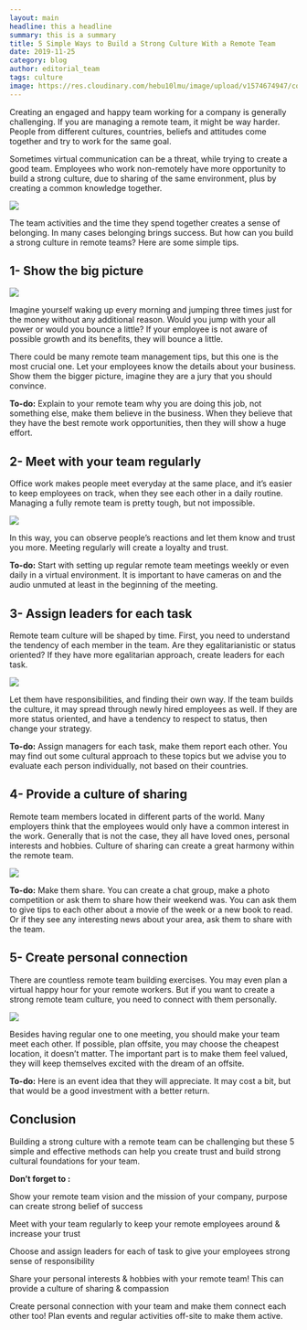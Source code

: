 ```yaml
---
layout: main
headline: this a headline
summary: this is a summary
title: 5 Simple Ways to Build a Strong Culture With a Remote Team
date: 2019-11-25
category: blog
author: editorial_team
tags: culture
image: https://res.cloudinary.com/hebu10lmu/image/upload/v1574674947/content/5-simple-ways-to-build-strong-culture-in-a-remote-team/brooke-cagle-g1Kr4Ozfoac-unsplash-1024x683_azlydw.jpg
---
```


Creating an engaged and happy team working for a company is generally challenging. If you are managing a remote team, it might be way harder. People from different cultures, countries, beliefs and attitudes come together and try to work for the same goal. 

Sometimes virtual communication can be a threat, while trying to create a good team. Employees who work non-remotely have more opportunity to build a strong culture, due to sharing of the same environment, plus by creating a common knowledge together.

![](https://res.cloudinary.com/hebu10lmu/image/upload/v1574674947/content/5-simple-ways-to-build-strong-culture-in-a-remote-team/brooke-cagle-g1Kr4Ozfoac-unsplash-1024x683_azlydw.jpg) 

The team activities and the time they spend together creates a sense of belonging. In many cases belonging brings success. But how can you build a strong culture in remote teams? Here are some simple tips.&nbsp;

## 1- Show the big picture

![](https://res.cloudinary.com/hebu10lmu/image/upload/v1574675052/content/5-simple-ways-to-build-strong-culture-in-a-remote-team/timj-Vrv_nZHaFTc-unsplash-1024x768_wrauja.jpg)

Imagine yourself waking up every morning and jumping three times just for the money without any additional reason. Would you jump with your all power or would you bounce a little? If your employee is not aware of possible growth and its benefits, they will bounce a little. 

There could be many remote team management tips, but this one is the most crucial one. Let your employees know the details about your business. Show them the bigger picture, imagine they are a jury that you should convince. 

**To-do:** Explain to your remote team why you are doing this job, not something else, make them believe in the business. When they believe that they have the best remote work opportunities, then they will show a huge effort.&nbsp;

## 2- Meet with your team regularly

Office work makes people meet everyday at the same place, and it’s easier to keep employees on track, when they see each other in a daily routine. Managing a fully remote team is pretty tough, but not impossible. 

![](https://res.cloudinary.com/hebu10lmu/image/upload/v1574675389/content/5-simple-ways-to-build-strong-culture-in-a-remote-team/christina-wocintechchat-com-lqPLmYD_MO8-unsplash-1024x683_lmp83g.jpg)

In this way, you can observe people’s reactions and let them know and trust you more. Meeting regularly will create a loyalty and trust.&nbsp;

**To-do:** Start with setting up regular remote team meetings weekly or even daily in a virtual environment. It is important to have cameras on and the audio unmuted at least in the beginning of the meeting. 

## 3- Assign leaders for each task

Remote team culture will be shaped by time. First, you need to understand the tendency of each member in the team. Are they egalitarianistic or status oriented? If they have more egalitarian approach, create leaders for each task. 

![](https://res.cloudinary.com/hebu10lmu/image/upload/v1574675421/content/5-simple-ways-to-build-strong-culture-in-a-remote-team/jo-szczepanska-bjemWZcNF34-unsplash-1024x684_k0lcfu.jpg)

Let them have responsibilities, and finding their own way. If the team builds the culture, it may spread through newly hired employees as well. If they are more status oriented, and have a tendency to respect to status, then change your strategy. 

**To-do:** Assign managers for each task, make them report each other. You may find out some cultural approach to these topics but we advise you to evaluate each person individually, not based on their countries.

## 4- Provide a culture of sharing

Remote team members located in different parts of the world. Many employers think that the employees would only have a common interest in the work. Generally that is not the case, they all have loved ones, personal interests and hobbies. Culture of sharing can create a great harmony within the remote team.

![](https://res.cloudinary.com/hebu10lmu/image/upload/v1574675521/content/5-simple-ways-to-build-strong-culture-in-a-remote-team/annie-spratt-HtVlyzA9I_w-unsplash-1024x688_w9pyae.jpg) 

**To-do:** Make them share. You can create a chat group, make a photo competition or ask them to share how their weekend was. You can ask them to give tips to each other about a movie of the week or a new book to read. Or if they see any interesting news about your area, ask them to share with the team. 

## 5- Create personal connection

There are countless remote team building exercises. You may even plan a virtual happy hour for your remote workers. But if you want to create a strong remote team culture, you need to connect with them personally. 

![](https://res.cloudinary.com/hebu10lmu/image/upload/v1574675555/content/5-simple-ways-to-build-strong-culture-in-a-remote-team/christian-fregnan-2Cp3pbnUAKQ-unsplash-1024x795_rmtwjw.jpg)

Besides having regular one to one meeting, you should make your team meet each other. If possible, plan offsite, you may choose the cheapest location, it doesn’t matter. The important part is to make them feel valued, they will keep themselves excited with the dream of an offsite. 

**To-do:** Here is an event idea that they will appreciate. It may cost a bit, but that would be a good investment with a better return.&nbsp;

## Conclusion

Building a strong culture with a remote team can be challenging but these 5 simple and effective methods can help you create trust and build strong cultural foundations for your team. 

**Don&#8217;t forget to :**

Show your remote team vision and the mission of your company, purpose can create strong belief of success

Meet with your team regularly to keep your remote employees around & increase your trust 

Choose and assign leaders for each of task to give your employees strong sense of responsibility 

Share your personal interests & hobbies with your remote team! This can provide a culture of sharing & compassion 

Create personal connection with your team and make them connect each other too! Plan events and regular activities off-site to make them active.

